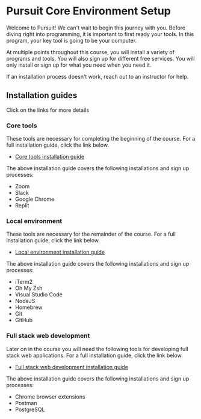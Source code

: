 # Pursuit Core Environment Setup

Welcome to Pursuit! We can't wait to begin this journey with you. Before diving right into programming, it is important to first ready your tools. In this program, your key tool is going to be your computer.

At multiple points throughout this course, you will install a variety of programs and tools. You will also sign up for different free services. You will only install or sign up for what you need when you need it.

If an installation process doesn't work, reach out to an instructor for help.

## Installation guides

Click on the links for more details

### Core tools

These tools are necessary for completing the beginning of the course. For a full installation guide, click the link below.

- [Core tools installation guide](./core-tools.md)

The above installation guide covers the following installations and sign up processes:

- Zoom
- Slack
- Google Chrome
- Replit

### Local environment

These tools are necessary for the remainder of the course. For a full installation guide, click the link below.

- [Local environment installation guide](./local-environment.md)

The above installation guide covers the following installations and sign up processes:

- iTerm2
- Oh My Zsh
- Visual Studio Code
- NodeJS
- Homebrew
- Git
- GitHub

### Full stack web development

Later on in the course you will need the following tools for developing full stack web applications. For a full installation guide, click the link below.

- [Full stack web development installation guide](./full-stack.md)

The above installation guide covers the following installations and sign up processes:

- Chrome browser extensions
- Postman
- PostgreSQL
